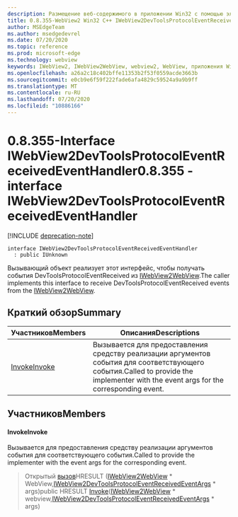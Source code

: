```yaml
---
description: Размещение веб-содержимого в приложении Win32 с помощью элемента управления Microsoft Edge WebView2
title: 0.8.355-WebView2 Win32 C++ IWebView2DevToolsProtocolEventReceivedEventHandler
author: MSEdgeTeam
ms.author: msedgedevrel
ms.date: 07/20/2020
ms.topic: reference
ms.prod: microsoft-edge
ms.technology: webview
keywords: IWebView2, IWebView2WebView, webview2, WebView, приложения Win32, Win32, EDGE
ms.openlocfilehash: a26a2c18c402bffe11353b2f53f0559acde3663b
ms.sourcegitcommit: e0cb9e6f59f222fade6afa4829c59524a9a9b9ff
ms.translationtype: MT
ms.contentlocale: ru-RU
ms.lasthandoff: 07/20/2020
ms.locfileid: "10886166"
---
```

# <span data-ttu-id="bc632-104">0.8.355-Interface IWebView2DevToolsProtocolEventReceivedEventHandler</span><span class="sxs-lookup"><span data-stu-id="bc632-104">0.8.355 - interface IWebView2DevToolsProtocolEventReceivedEventHandler</span></span> 

[!INCLUDE [deprecation-note](../../includes/deprecation-note.md)]

```
interface IWebView2DevToolsProtocolEventReceivedEventHandler
  : public IUnknown
```

<span data-ttu-id="bc632-105">Вызывающий объект реализует этот интерфейс, чтобы получать события DevToolsProtocolEventReceived из [IWebView2WebView](IWebView2WebView.md).</span><span class="sxs-lookup"><span data-stu-id="bc632-105">The caller implements this interface to receive DevToolsProtocolEventReceived events from the [IWebView2WebView](IWebView2WebView.md).</span></span>

## <span data-ttu-id="bc632-106">Краткий обзор</span><span class="sxs-lookup"><span data-stu-id="bc632-106">Summary</span></span>

 <span data-ttu-id="bc632-107">Участников</span><span class="sxs-lookup"><span data-stu-id="bc632-107">Members</span></span>                        | <span data-ttu-id="bc632-108">Описания</span><span class="sxs-lookup"><span data-stu-id="bc632-108">Descriptions</span></span>
--------------------------------|---------------------------------------------
[<span data-ttu-id="bc632-109">Invoke</span><span class="sxs-lookup"><span data-stu-id="bc632-109">Invoke</span></span>](#invoke) | <span data-ttu-id="bc632-110">Вызывается для предоставления средству реализации аргументов события для соответствующего события.</span><span class="sxs-lookup"><span data-stu-id="bc632-110">Called to provide the implementer with the event args for the corresponding event.</span></span>

## <span data-ttu-id="bc632-111">Участников</span><span class="sxs-lookup"><span data-stu-id="bc632-111">Members</span></span>

#### <span data-ttu-id="bc632-112">Invoke</span><span class="sxs-lookup"><span data-stu-id="bc632-112">Invoke</span></span> 

<span data-ttu-id="bc632-113">Вызывается для предоставления средству реализации аргументов события для соответствующего события.</span><span class="sxs-lookup"><span data-stu-id="bc632-113">Called to provide the implementer with the event args for the corresponding event.</span></span>

> <span data-ttu-id="bc632-114">Открытый [вызов](#invoke)HRESULT ([IWebView2WebView](IWebView2WebView.md) \* WebView,[IWebView2DevToolsProtocolEventReceivedEventArgs](IWebView2DevToolsProtocolEventReceivedEventArgs.md) \* args)</span><span class="sxs-lookup"><span data-stu-id="bc632-114">public HRESULT [Invoke](#invoke)([IWebView2WebView](IWebView2WebView.md) \* webview,[IWebView2DevToolsProtocolEventReceivedEventArgs](IWebView2DevToolsProtocolEventReceivedEventArgs.md) \* args)</span></span>


